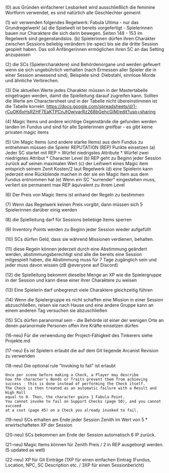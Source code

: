 (0) aus Gründen einfacherer Lesbarkeit wird ausschließlich die feminine Wortform verwendet, es sind natürlich alle Geschlechter gemeint 

(1) wir verwenden folgendes Regelwerk: Fabula Ultima - nur das Grundregelwerk!
	(a) die Spielwelt ist bereits vorgefertigt - Spielerinnen bauen nur Charaktere die sich darin bewegen. Seiten 148 - 153 im Regelwerk sind gegenstandslos.
	(b) Spielerinnen dürfen ihren Charakter zwischen Sessions beliebig verändern (re-spec) bis sie die dritte Session gespielt haben. Das soll Anfängerinnen ermöglichen ihren SC an das Setting anzupassen

(2) die SCs (Spielercharaktere) sind Behördenorgane und werden gefeuert wenn sie sich ungebührlich verhalten (nach Ermessen aller Spieler die in einer Session anwesend sind), Beispiele sind: Diebstahl, sinnlose Morde und ähnliche Verbrechen.

(3) Die aktuellen Werte jedes Charakter müssen in der Mastertabelle eingetragen werden, damit die Spielleitung darauf zugreifen kann. Sollten die Werte am Charactersheet und in der Tabelle nicht übereinstimmen ist die Tabelle korrekt. https://docs.google.com/spreadsheets/d/1-rCuOK6xHsRZHF7EaKTPCnJtOwjvarRz268bGehcGIM/edit?usp=sharing

(4) Magic Items und andere wichtige Gegenstände die gefunden werden landen im Fundus und sind für alle Spielerinnen greifbar - es gibt keine privaten magic items

(5) Um Magic Items (und andere starke Items) aus dem Fundus zu entnehmen müssen die Spieler REPUTATION (REP) Punkte einsetzen
	(a) Jeder SC startet mit REP = Würfel niedrigstes Attribute * Würfel zwei niedrigstes Attribut * Character Level
	(b) REP geht zu Beginn jeder Session zurück auf seinen maximalen Wert
	(c) der Leihwert eines Magic item entsprich seinem Zenit Kosten/2 laut Regelwerk
	(d) eine Spielerin kann jederzeit eine Rückblende machen in der sie ein Magic Item aus dem Fundus entnommen hat
	(e) Wenn ein SC "surrender" eingestehen muss, verliert sie permanent max REP äquivalent zu ihrem Level
	
(6) Der Preis von Magic Items ist anhand der Regeln zu bestimmen

(7) Wenn das Regelwerk keinen Preis vorgibt, dann müssen sich 5 Spielerinnen darüber einig werden

(8) die Spielleitung darf für Sessions beliebige Items sperren

(9) Inventory Points werden zu Beginn jeder Session wieder aufgefüllt

(10) SCs dürfen Geld, dass sie während Missionen verdienen, behalten.

(11) diese Regeln können jederzeit durch eine Abstimmung geändert werden, abstimmungsberechtigt sind alle die bereits eine Session mitgespielt haben, die Abstimmung muss für 7 Tage zugänglich sein und jeder muss davon wissen (zB @everyone auf Discord)

(12) die Spielleitung bekommt dieselbe Menge an XP wie die Spielergruppe in der Session und kann diese einer ihrer Charaktere zu weisen

(13) Eine Spielerin darf unbegrenzt viele Charaktere gleichzeitig führen

(14) Wenn die Spielergruppe es nicht schaffen eine Mission in einer Session abzuschließen, reisen sie nach Hause und eine andere Gruppe kann an einem anderen Tag versuchen sie abzuschließen

(15) SCs dürfen paranormal sein - die Behörde ist einer der wenigen Orte an denen paranormale Personen offen ihre Kräfte einsetzen dürfen

(16-neu) Für die verwendung der Project-Fähigkeit des Tinkerers siehe Projekte.md

(17-neu) Es ist Spielern erlaubt die auf dem Git liegende Arcanist Revision zu verwenden

(18-neu) Die optional rule "Invoking to fail" ist erlaubt

	Once per scene before making a Check, a Player may describe
	how the character's Bonds or Traits prevent them from achieving
	success - this is done instead of performing the Check itself.
	The Check is then treated as an automatic failure with a Result and High Roll
	equal to 0. Then, the character gains 1 Fabula Point.
	You cannot invoke to fail on Support Checks (page 50), and you cannot succeed
	at a cost (page 45) on a Check you already invoked to fail.

(19-neu) SCs erhalten am Ende jeder Session Zenith im Wert von 5 * erwirtschafteten XP der Session

(20-neu) SCs bekommen am Ende der Session automatisch 6 IP zurück.

(21-neu) Magic Items können für Zenith Preis / 2 in REP ausgeborgt werden. (5 updated as well)

(22-neu) XP für Git Einträge (1XP für einen einfachen Eintrag (Fundus, Location, NPC, SC Description etc. / 3XP für einen Sessionbericht)

